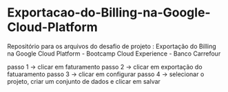 # Exportacao-do-Billing-na-Google-Cloud-Platform
Repositório para os arquivos do desafio de projeto : Exportação do Billing na Google Cloud Platform - Bootcamp Cloud Experience - Banco Carrefour

passo 1 -> clicar em faturamento
passo 2 -> clicar em exportação do fatuaramento
passo 3 -> clicar em configurar
passo 4 -> selecionar o projeto, criar um conjunto de dados e clicar em salvar
